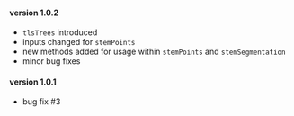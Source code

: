 #### version 1.0.2
- `tlsTrees` introduced
- inputs changed for `stemPoints`
- new methods added for usage within `stemPoints` and `stemSegmentation` 
- minor bug fixes

#### version 1.0.1
- bug fix #3
